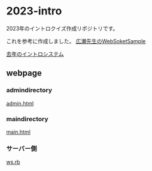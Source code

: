 2023-intro
===============

2023年のイントロクイズ作成リポジトリです。

これを参考に作成しました。
[広瀬先生のWebSoketSample](https://www.yatex.org/gitbucket/yuuji/WebSocketSample)

[去年のイントロシステム](https://www.yatex.org/gitbucket/c1200274/tokko)
## webpage
### admindirectory
[admin.html](../../../2023-intro/pges/host/admind/admin.html)


### maindirectory
[main.html](../2023-intro/../../2023-intro/pages/host/maind/main.html)

### サーバー側
[ws.rb](../../../2023-intro/blob/master/sever/ws.rb)
